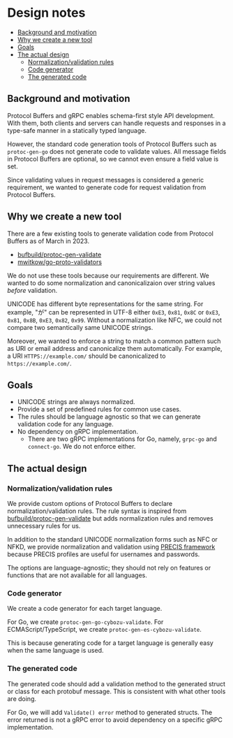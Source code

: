 # Design notes

- [Background and motivation](#background-and-motivation)
- [Why we create a new tool](#why-we-create-a-new-tool)
- [Goals](#goals)
- [The actual design](#the-actual-design)
  - [Normalization/validation rules](#normalizationvalidation-rules)
  - [Code generator](#code-generator)
  - [The generated code](#the-generated-code)

## Background and motivation

Protocol Buffers and gRPC enables schema-first style API development.
With them, both clients and servers can handle requests and responses
in a type-safe manner in a statically typed language.

However, the standard code generation tools of Protocol Buffers such
as `protoc-gen-go` does not generate code to validate values. All
message fields in Protocol Buffers are optional, so we cannot even
ensure a field value is set.

Since validating values in request messages is considered a generic
requirement, we wanted to generate code for request validation from
Protocol Buffers.

## Why we create a new tool

There are a few existing tools to generate validation code from Protocol
Buffers as of March in 2023.

- [bufbuild/protoc-gen-validate][PGV]
- [mwitkow/go-proto-validators][go-proto-validators]

We do not use these tools because our requirements are different.
We wanted to do some normalization and canonicalizaion over string values
_before_ validation.

UNICODE has different byte representations for the same string. For example,
"が" can be represented in UTF-8 either `0xE3`, `0x81`, `0x8C` or
`0xE3`, `0x81`, `0x8B`, `0xE3`, `0x82`, `0x99`. Without a normalization like
NFC, we could not compare two semantically same UNICODE strings.

Moreover, we wanted to enforce a string to match a common pattern such as URI
or email address and canonicalize them automatically. For example,
a URI `HTTPS://example.com/` should be canonicalized to `https://example.com/`.

## Goals

- UNICODE strings are always normalized.
- Provide a set of predefined rules for common use cases.
- The rules should be language agnostic so that we can generate validation code for any language.
- No dependency on gRPC implementation.
    - There are two gRPC implementations for Go, namely, `grpc-go` and `connect-go`. We do not enforce either.

## The actual design

### Normalization/validation rules

We provide custom options of Protocol Buffers to declare
normalization/validation rules. The rule syntax is inspired from
[bufbuild/protoc-gen-validate][PGV] but adds normalization rules and removes
unnecessary rules for us.

In addition to the standard UNICODE normalization forms such as NFC or NFKD,
we provide normalization and validation using [PRECIS framework][PRECIS]
because PRECIS profiles are useful for usernames and passwords.

The options are language-agnostic; they should not rely on features or
functions that are not available for all languages.

### Code generator

We create a code generator for each target language.

For Go, we create `protoc-gen-go-cybozu-validate`.
For ECMAScript/TypeScript, we create `protoc-gen-es-cybozu-validate`.

This is because generating code for a target language is generally easy
when the same language is used.

### The generated code

The generated code should add a validation method to the generated struct or
class for each protobuf message. This is consistent with what other tools
are doing.

For Go, we will add `Validate() error` method to generated structs.
The error returned is not a gRPC error to avoid dependency on a specific
gRPC implementation.

[PGV]: https://github.com/bufbuild/protoc-gen-validate
[go-proto-validators]: https://github.com/mwitkow/go-proto-validators
[PRECIS]: https://www.rfc-editor.org/rfc/rfc8264.html
